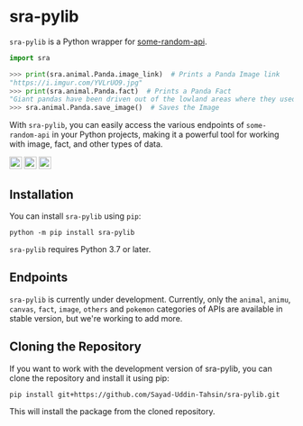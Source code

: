 # sra-pylib
`sra-pylib` is a Python wrapper for [some-random-api](https://some-random-api.ml).

```python
import sra

>>> print(sra.animal.Panda.image_link)  # Prints a Panda Image link
"https://i.imgur.com/YVLrUO9.jpg"
>>> print(sra.animal.Panda.fact)  # Prints a Panda Fact
"Giant pandas have been driven out of the lowland areas where they used to live and now are found only in the Chinese provinces of Sichuan, Gansu, and Shaanxi. The forests in these provinces are very damp and rainy. In one year, a forest may receive up to 50 inches of rain and snow."
>>> sra.animal.Panda.save_image()  # Saves the Image
```
With `sra-pylib`, you can easily access the various endpoints of `some-random-api` in your Python projects, making it a powerful tool for working with image, fact, and other types of data.

<a href="https://pypi.org/project/sra-pylib"><img src="https://img.shields.io/pypi/status/sra-pylib?label=Status&logo=pypi&logoColor=ffffff" height=22></a>
<a href="https://pypi.org/project/sra-pylib"><img src="https://img.shields.io/pypi/v/sra-pylib?label=PyPI Version&logo=pypi&logoColor=ffffff" height=22></a>
<a href="https://python.org"><img src="https://img.shields.io/pypi/pyversions/sra-pylib?label=Python&logo=python&logoColor=ffdd54" height=22></a>


## Installation
You can install `sra-pylib` using `pip`:
```console
python -m pip install sra-pylib
```
`sra-pylib` requires Python 3.7 or later.

## Endpoints
`sra-pylib` is currently under development. Currently, only the `animal`, `animu`, `canvas`, `fact`, `image`, `others` and `pokemon` categories of APIs are available in stable version, but we're working to add more.

## Cloning the Repository
If you want to work with the development version of sra-pylib, you can clone the repository and install it using pip:
```console
pip install git+https://github.com/Sayad-Uddin-Tahsin/sra-pylib.git
```
This will install the package from the cloned repository.
